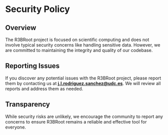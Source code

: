 # Security Policy

## Overview

The R3BRoot project is focused on scientific computing and does not involve typical security concerns like handling sensitive data. However, we are committed to maintaining the integrity and quality of our codebase.

## Reporting Issues

If you discover any potential issues with the R3BRoot project, please report them by contacting us at **j.l.rodriguez.sanchez@udc.es**. We will review all reports and address them as needed.

## Transparency

While security risks are unlikely, we encourage the community to report any concerns to ensure R3BRoot remains a reliable and effective tool for everyone.

